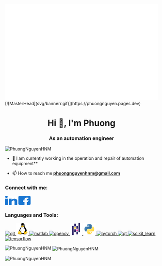 <a href="#" target="_blank">
  <img src="svg/phuongnguyen.svg" width="1200" alt="PhuongNguyenHNM" />
</a>
[![MasterHead](svg/bannerr.gif)](https://phuongnguyen.pages.dev)
<h1 align="center">Hi 👋, I'm Phuong</h1>
<h3 align="center">As an automation engineer</h3>
<p align="left"> <img src="https://komarev.com/ghpvc/?username=PhuongNguyenHNM&label=Profile%20views&color=0e75b6&style=flat" alt="PhuongNguyenHNM" /> </p>

- 🔭 I am currently working in the operation and repair of automation equipment**

- 📫 How to reach me **phuongnguyenhnm@gmail.com**

<h3 align="left">Connect with me:</h3>
<p align="left">
<a href="https://www.linkedin.com/in/phuongnguyenhnm/" target="blank"><img align="center" src="svg/linked-in-alt.svg" alt="PhuongNguyenHNM" height="30" width="40" /></a>
<a href="https://fb.com/nguyenphuonghnm/" target="blank"><img align="center" src="svg/facebook.svg" alt="PhuongNguyenHNM" height="30" width="40" /></a>
</p>

<h3 align="left">Languages and Tools:</h3>
<p align="left"> <a href="https://git-scm.com/" target="_blank" rel="noreferrer"> <img src="https://www.vectorlogo.zone/logos/git-scm/git-scm-icon.svg" alt="git" width="40" height="40"/> </a> <a href="https://www.linux.org/" target="_blank" rel="noreferrer"> <img src="https://raw.githubusercontent.com/devicons/devicon/master/icons/linux/linux-original.svg" alt="linux" width="40" height="40"/> </a> <a href="https://www.mathworks.com/" target="_blank" rel="noreferrer"> <img src="https://upload.wikimedia.org/wikipedia/commons/2/21/Matlab_Logo.png" alt="matlab" width="40" height="40"/> </a> <a href="https://opencv.org/" target="_blank" rel="noreferrer"> <img src="https://www.vectorlogo.zone/logos/opencv/opencv-icon.svg" alt="opencv" width="40" height="40"/> </a> <a href="https://pandas.pydata.org/" target="_blank" rel="noreferrer"> <img src="https://raw.githubusercontent.com/devicons/devicon/2ae2a900d2f041da66e950e4d48052658d850630/icons/pandas/pandas-original.svg" alt="pandas" width="40" height="40"/> </a> <a href="https://www.python.org" target="_blank" rel="noreferrer"> <img src="https://raw.githubusercontent.com/devicons/devicon/master/icons/python/python-original.svg" alt="python" width="40" height="40"/> </a> <a href="https://pytorch.org/" target="_blank" rel="noreferrer"> <img src="https://www.vectorlogo.zone/logos/pytorch/pytorch-icon.svg" alt="pytorch" width="40" height="40"/> </a> <a href="https://www.qt.io/" target="_blank" rel="noreferrer"> <img src="https://upload.wikimedia.org/wikipedia/commons/0/0b/Qt_logo_2016.svg" alt="qt" width="40" height="40"/> </a> <a href="https://scikit-learn.org/" target="_blank" rel="noreferrer"> <img src="https://upload.wikimedia.org/wikipedia/commons/0/05/Scikit_learn_logo_small.svg" alt="scikit_learn" width="40" height="40"/> </a> <a href="https://www.tensorflow.org" target="_blank" rel="noreferrer"> <img src="https://www.vectorlogo.zone/logos/tensorflow/tensorflow-icon.svg" alt="tensorflow" width="40" height="40"/> </a> </p>

<p><img align="left" src="https://github-readme-stats.vercel.app/api/top-langs?username=PhuongNguyenHNM&show_icons=true&locale=en&layout=compact" alt="PhuongNguyenHNM" /></p>

<p>&nbsp;<img align="center" src="https://github-readme-stats.vercel.app/api?username=PhuongNguyenHNM&show_icons=true&locale=en" alt="PhuongNguyenHNM" /></p>

<p><img align="center" src="https://github-readme-streak-stats.herokuapp.com/?user=PhuongNguyenHNM&" alt="PhuongNguyenHNM" /></p>

